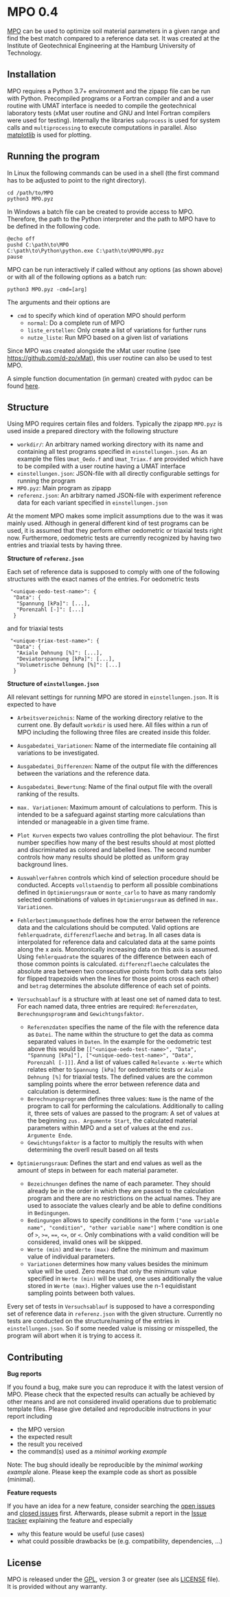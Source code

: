 
MPO 0.4
======================

[MPO](https://github.com/d-zo/MPO)
can be used to optimize soil material parameters in a given range and find the best match
compared to a reference data set.
It was created at the Institute of Geotechnical Engineering
at the Hamburg University of Technology.


Installation
------------

MPO requires a Python 3.7+ environment and
the zipapp file can be run with Python.
Precompiled programs or a Fortran compiler and and a user routine with UMAT interface is needed
to compile the geotechnical laboratory tests
(xMat user routine and GNU and Intel Fortran compilers were used for testing).
Internally the libraries `subprocess` is used for system calls and
`multiprocessing` to execute computations in parallel.
Also [matplotlib](https://matplotlib.org/) is used for plotting.


Running the program
-------------------

In Linux the following commands can be used in a shell
(the first command has to be adjusted to point to the right directory).

```
cd /path/to/MPO
python3 MPO.pyz
```

In Windows a batch file can be created to provide access to MPO.
Therefore, the path to the Python interpreter and the path to MPO have to be
defined in the following code.

```
@echo off
pushd C:\path\to\MPO
C:\path\to\Python\python.exe C:\path\to\MPO\MPO.pyz
pause
```

MPO can be run interactively if called without any options (as shown above)
or with all of the following options as a batch run:

```
python3 MPO.pyz -cmd=[arg]
```

The arguments and their options are

 - `cmd` to specify which kind of operation MPO should perform
    - `normal`: Do a complete run of MPO
    - `liste_erstellen`: Only create a list of variations for further runs
    - `nutze_liste`: Run MPO based on a given list of variations

Since MPO was created alongside the xMat user routine (see <https://github.com/d-zo/xMat>),
this user routine can also be used to test MPO.

A simple function documentation (in german) created with pydoc can be found
[here](https://d-zo.github.io/MPO/MPO.html "MPO documentation").


Structure
---------

Using MPO requires certain files and folders.
Typically the zipapp `MPO.pyz` is used inside a prepared directory with the following structure

 - `workdir/`: An arbitrary named working directory with its name and containing all test programs specified in `einstellungen.json`.
   As an example the files `Umat_Oedo.f` and `Umat_Triax.f` are provided which have to be compiled with a user routine
   having a UMAT interface
 - `einstellungen.json`: JSON-file with all directly configurable settings for running the program
 - `MPO.pyz`: Main program as zipapp
 - `referenz.json`: An arbitrary named JSON-file with experiment reference data for each variant specified in `einstellungen.json`


At the moment MPO makes some implicit assumptions due to the was it was mainly used.
Although in general different kind of test programs can be used,
it is assumed that they perform either oedometric or triaxial tests right now.
Furthermore, oedometric tests are currently recognized by having two entries
and triaxial tests by having three.


**Structure of `referenz.json`**

Each set of reference data is supposed to comply with one of the following structures
with the exact names of the entries.
For oedometric tests

```
 "<unique-oedo-test-name>": {
  "Data": {
   "Spannung [kPa]": [...],
   "Porenzahl [-]": [...]
  }
```

and for triaxial tests

```
 "<unique-triax-test-name>": {
  "Data": {
   "Axiale Dehnung [%]": [...],
   "Deviatorspannung [kPa]": [...],
   "Volumetrische Dehnung [%]": [...]
  }
```


**Structure of `einstellungen.json`**

All relevant settings for running MPO are stored in `einstellungen.json`.
It is expected to have

 - `Arbeitsverzeichnis`: Name of the working directory relative to the current one. By default `workdir` is used here.
   All files within a run of MPO including the following three files are created inside this folder.
 - `Ausgabedatei_Variationen`: Name of the intermediate file containing all variations to be investigated.
 - `Ausgabedatei_Differenzen`: Name of the output file with the differences between the variations and the reference data.
 - `Ausgabedatei_Bewertung`: Name of the final output file with the overall ranking of the results.
 - `max. Variationen`: Maximum amount of calculations to perform. This is intended to be a safeguard against
   starting more calculations than intended or manageable in a given time frame.
 - `Plot Kurven` expects two values controlling the plot behaviour. The first number specifies
   how many of the best results should at most plotted and discriminated as colored and labelled lines.
   The second number controls how many results should be plotted as uniform gray background lines.
 - `Auswahlverfahren` controls which kind of selection procedure should be conducted. Accepts `vollstaendig`
   to perform all possible combinations defined in `Optimierungsraum` or `monte_carlo` to have as many
   randomly selected combinations of values in `Optimierungsraum` as defined in `max. Variationen`.
 - `Fehlerbestimmungsmethode` defines how the error between the reference data and the calculations should be computed.
   Valid options are `fehlerquadrate`, `differenzflaeche` and `betrag`.
   In all cases data is interpolated for reference data and calculated data at the same points along the x axis.
   Monotonically increasing data on this axis is assumed.
   Using `fehlerquadrate` the squares of the difference between each of those common points is calculated.
   `differenzflaeche` calculates the absolute area between two consecutive points from both data sets
   (also for flipped trapezoids when the lines for those points cross each other)
   and `betrag` determines the absolute difference of each set of points.
 - `Versuchsablauf` is a structure with at least one set of named data to test.
   For each named data, three entries are required: `Referenzdaten`, `Berechnungsprogramm` and `Gewichtungsfaktor`.
    - `Referenzdaten` specifies the name of the file with the reference data as `Datei`.
      The name within the structure to get the data as comma separated values in `Daten`.
      In the example for the oedometric test above this would be
      `[["<unique-oedo-test-name>", "Data", "Spannung [kPa]"], ["<unique-oedo-test-name>", "Data", Porenzahl [-]]]`.
      And a list of values called `Relevante x-Werte` which relates either to `Spannung [kPa]` for oedometric tests
      or `Axiale Dehnung [%]` for triaxial tests. The defined values are the common sampling points where
      the error between reference data and calculation is determined.
    - `Berechnungsprogramm` defines three values:
      `Name` is the name of the program to call for performing the calculations.
      Additionally to calling it, three sets of values are passed to the program:
      A set of values at the beginning `zus. Argumente Start`, the calculated material parameters within MPO
      and a set of values at the end `zus. Argumente Ende`.
    - `Gewichtungsfaktor` is a factor to multiply the results with when determining the overll result based
      on all tests

 - `Optimierungsraum`: Defines the start and end values as well as the amount of steps in between for each material parameter.
    - `Bezeichnungen` defines the name of each parameter. They should already be in the order in which they are passed to
      the calculation program and there are no restrictions on the actual names. They are used to associate the values
      clearly and be able to define conditions in `Bedingungen`.
    - `Bedingungen` allows to specify conditions in the form `["one variable name", "condition", "other variable name"]`
      where condition is one of `>`, `>=`, `==`, `<=`, or `<`. Only combinations with a valid condition will be considered,
      invalid ones will be skipped.
    - `Werte (min)` and `Werte (max)` define the minimum and maximum value of individual parameters.
    - `Variationen` determines how many values besides the minimum value will be used.
      Zero means that only the minimum value specified in `Werte (min)` will be used,
      one uses additionally the value stored in `Werte (max)`. Higher values use the n-1 equidistant sampling points
      between both values.


Every set of tests in `Versuchsablauf` is supposed to have a corresponding set of reference data in `referenz.json`
with the given structure.
Currently no tests are conducted on the structure/naming of the entries in `einstellungen.json`.
So if some needed value is missing or misspelled, the program will abort when it is trying to access it.



Contributing
------------

**Bug reports**

If you found a bug, make sure you can reproduce it with the latest version of MPO.
Please check that the expected results can actually be achieved by other means
and are not considered invalid operations due to problematic template files.
Please give detailed and reproducible instructions in your report including

 - the MPO version
 - the expected result
 - the result you received
 - the command(s) used as a _minimal working example_

Note: The bug should ideally be reproducible by the _minimal working example_ alone.
Please keep the example code as short as possible (minimal).


**Feature requests**

If you have an idea for a new feature, consider searching the
[open issues](https://github.com/d-zo/MPO/issues) and
[closed issues](https://github.com/d-zo/MPO/issues?q=is%3Aissue+is%3Aclosed) first.
Afterwards, please submit a report in the
[Issue tracker](https://github.com/d-zo/MPO/issues) explaining the feature and especially

 - why this feature would be useful (use cases)
 - what could possible drawbacks be (e.g. compatibility, dependencies, ...)



License
-------

MPO is released under the
[GPL](https://www.gnu.org/licenses/gpl-3.0.html "GNU General Public License"),
version 3 or greater (see als [LICENSE](https://github.com/d-zo/MPO/blob/master/LICENSE) file).
It is provided without any warranty.

